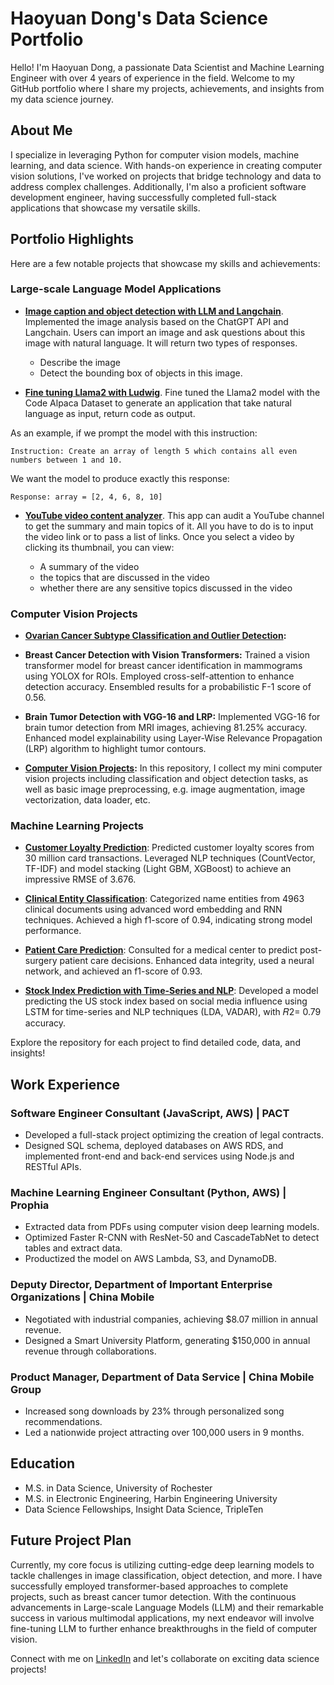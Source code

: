 <!--
**stemgene/stemgene** is a ✨ _special_ ✨ repository because its `README.md` (this file) appears on your GitHub profile.

Here are some ideas to get you started:

- 🔭 I’m currently working on ...
- 🌱 I’m currently learning ...
- 👯 I’m looking to collaborate on ...
- 🤔 I’m looking for help with ...
- 💬 Ask me about ...
- 📫 How to reach me: ...
- 😄 Pronouns: ...
- ⚡ Fun fact: ...
-->

# Haoyuan Dong's Data Science Portfolio

Hello! I'm Haoyuan Dong, a passionate Data Scientist and Machine Learning Engineer with over 4 years of experience in the field. Welcome to my GitHub portfolio where I share my projects, achievements, and insights from my data science journey.

## About Me

I specialize in leveraging Python for computer vision models, machine learning, and data science. With hands-on experience in creating computer vision solutions, I've worked on projects that bridge technology and data to address complex challenges. Additionally, I'm also a proficient software development engineer, having successfully completed full-stack applications that showcase my versatile skills.

## Portfolio Highlights

Here are a few notable projects that showcase my skills and achievements:

### Large-scale Language Model Applications

- **[Image caption and object detection with LLM and Langchain](https://github.com/stemgene/Image-caption-with-LLM-and-Langchain)**. Implemented the image analysis based on the ChatGPT API and Langchain. Users can import an image and ask questions about this image with natural language. It will return two types of responses.
    * Describe the image
    * Detect the bounding box of objects in this image.

- **[Fine tuning Llama2 with Ludwig](https://github.com/stemgene/Fine-Tuning-Llama2-With-Ludwig/tree/main)**. Fine tuned the Llama2 model with the Code Alpaca Dataset to generate an application that take natural language as input, return code as output.

As an example, if we prompt the model with this instruction:

```
Instruction: Create an array of length 5 which contains all even numbers between 1 and 10.
```

We want the model to produce exactly this response:

```
Response: array = [2, 4, 6, 8, 10]
```

- **[YouTube video content analyzer](https://github.com/stemgene/Youtube_video_analyzer)**. This app can audit a YouTube channel to get the summary and main topics of it. All you have to do is to input the video link or to pass a list of links. Once you select a video by clicking its thumbnail, you can view:

    * A summary of the video
    * the topics that are discussed in the video
    * whether there are any sensitive topics discussed in the video

### Computer Vision Projects

- **[Ovarian Cancer Subtype Classification and Outlier Detection](https://github.com/stemgene/Ovarian-Cancer-Subtype-Classification):**

- **Breast Cancer Detection with Vision Transformers:**
Trained a vision transformer model for breast cancer identification in mammograms using YOLOX for ROIs. Employed cross-self-attention to enhance detection accuracy. Ensembled results for a probabilistic F-1 score of 0.56.

- **Brain Tumor Detection with VGG-16 and LRP:**
Implemented VGG-16 for brain tumor detection from MRI images, achieving 81.25% accuracy. Enhanced model explainability using Layer-Wise Relevance Propagation (LRP) algorithm to highlight tumor contours.

- **[Computer Vision Projects](https://github.com/stemgene/Computer-Vision-Projects):**
In this repository, I collect my mini computer vision projects including classification and object detection tasks, as well as basic image preprocessing, e.g. image augmentation, image vectorization, data loader, etc.

### Machine Learning Projects

- **[Customer Loyalty Prediction](https://github.com/stemgene/Customer-Loyalty-Score-Prediction)**:
  Predicted customer loyalty scores from 30 million card transactions. Leveraged NLP techniques (CountVector, TF-IDF) and model stacking (Light GBM, XGBoost) to achieve an impressive RMSE of 3.676.

- **[Clinical Entity Classification](https://github.com/stemgene/Name-Entity-Recognition-and-Classification)**:
  Categorized name entities from 4963 clinical documents using advanced word embedding and RNN techniques. Achieved a high f1-score of 0.94, indicating strong model performance.

- **[Patient Care Prediction](https://github.com/stemgene/Prediction-of-Skilled-Nursing-Facility-SNF-for-recovery)**:
  Consulted for a medical center to predict post-surgery patient care decisions. Enhanced data integrity, used a neural network, and achieved an f1-score of 0.93.

- **[Stock Index Prediction with Time-Series and NLP](https://github.com/stemgene/Predict-Stock-Price-by-LSTM-and-Twitter-Analysis-)**:
Developed a model predicting the US stock index based on social media influence using LSTM for time-series and NLP techniques (LDA, VADAR), with 𝑅2= 0.79 accuracy.

Explore the repository for each project to find detailed code, data, and insights!

## Work Experience

### Software Engineer Consultant (JavaScript, AWS) | PACT

- Developed a full-stack project optimizing the creation of legal contracts.
- Designed SQL schema, deployed databases on AWS RDS, and implemented front-end and back-end services using Node.js and RESTful APIs.

### Machine Learning Engineer Consultant (Python, AWS) | Prophia

- Extracted data from PDFs using computer vision deep learning models.
- Optimized Faster R-CNN with ResNet-50 and CascadeTabNet to detect tables and extract data.
- Productized the model on AWS Lambda, S3, and DynamoDB.

### Deputy Director, Department of Important Enterprise Organizations | China Mobile

- Negotiated with industrial companies, achieving $8.07 million in annual revenue.
- Designed a Smart University Platform, generating $150,000 in annual revenue through collaborations.

### Product Manager, Department of Data Service | China Mobile Group

- Increased song downloads by 23% through personalized song recommendations.
- Led a nationwide project attracting over 100,000 users in 9 months.

## Education

- M.S. in Data Science, University of Rochester
- M.S. in Electronic Engineering, Harbin Engineering University
- Data Science Fellowships, Insight Data Science, TripleTen

## Future Project Plan

Currently, my core focus is utilizing cutting-edge deep learning models to tackle challenges in image classification, object detection, and more. I have successfully employed transformer-based approaches to complete projects, such as breast cancer tumor detection. With the continuous advancements in Large-scale Language Models (LLM) and their remarkable success in various multimodal applications, my next endeavor will involve fine-tuning LLM to further enhance breakthroughs in the field of computer vision.

Connect with me on [LinkedIn](link_to_linkedin_profile) and let's collaborate on exciting data science projects!

